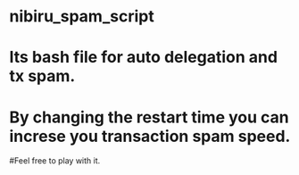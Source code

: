 # nibiru_spam_script

# Its bash file for auto delegation and tx spam.

# By changing the restart time you can increse you transaction spam speed.

#Feel free to play with it.
